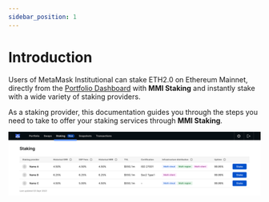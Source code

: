 ```yaml
---
sidebar_position: 1
---
```


# Introduction

Users of MetaMask Institutional can stake ETH2.0 on Ethereum Mainnet, directly from the [Portfolio Dashboard](https://metamask-institutional.io/) with **MMI Staking** and instantly stake with a wide variety of staking providers.

As a staking provider, this documentation guides you through the steps you need to take to offer your staking services through **MMI Staking**.

![Portfolio Dashboard](/img/staking/portfolio-dashboard.svg)
